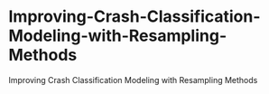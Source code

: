 # Improving-Crash-Classification-Modeling-with-Resampling-Methods
Improving Crash Classification Modeling with Resampling Methods
